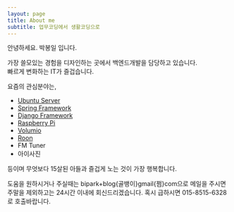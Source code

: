 ```yaml
---
layout: page
title: About me
subtitle: 업무코딩에서 생활코딩으로
---
```


안녕하세요. 박봉일 입니다.

가장 쓸모있는 경험을 디자인하는 곳에서 백엔드개발을 담당하고 있습니다.  
빠르게 변화하는 IT가 즐겁습니다.

요즘의 관심분야는,
 - [Ubuntu Server](https://www.ubuntu.com/server)
 - [Spring Framework](https://spring.io/)
 - [Django Framework](https://www.djangoproject.com/)
 - [Raspberry Pi](https://www.raspberrypi.org/)
 - [Volumio](https://volumio.org/)
 - [Roon](https://roonlabs.com/)
 - FM Tuner
 - 아이사진

등이며 무엇보다 15살된 아들과 즐겁게 노는 것이 가장 행복합니다.

도움을 원하시거나 주실때는 bipark+blog{골뱅이}gmail{쩜}com으로 메일을 주시면 주말을 제외하고는 24시간 이내에 회신드리겠습니다. 혹시 급하시면 015-8515-6328로 호출바랍니다.
